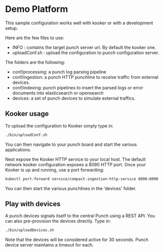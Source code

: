 # Demo Platform

This sample configuration works well with kooker or with a development setup.

Here are the few files to use: 

* INFO : contains the target punch server url. By default the kooker one.
* uploadConf.sh : upload the configuration to punch configuration server. 

The folders are the following:

* conf/processing: a punch log parsing pipeline
* conf/ingestion: a punch HTTP punchline to receive traffic from external devices.
* conf/indexing: punch pipelines to insert the parsed logs or error documents into elasticsearch or opensearch
* devices: a set of punch devices to simulate external traffics. 

## Kooker usage

To upload the configuration to Kooker simply type in: 

```sh
./bin/uploadConf.sh
```

You can then navigate to your punch board and start the various applications. 

Next expose the Kooker HTTP service to your local host. The default network kooker configuration exposes a 8090 HTTP port. 
Once your Kooker is up and running, use a port forwarding: 

```sh
kubectl port-forward service/compact-ingestion-http-service 8090:8090
```

You can then start the various punchlines in the 'devices' folder.  

## Play with devices

A punch devices signals itself to the central Punch using a REST API. 
You can also pre-provision the devices directly. Type in:

```sh
./bin/uploadDevices.sh
```
Note that the devices will be considered active for 30 seconds. Punch device server maintains
a timeout for each. 